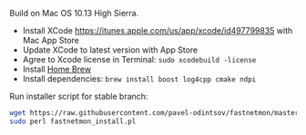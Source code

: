 Build on Mac OS 10.13 High Sierra.

- Install XCode https://itunes.apple.com/us/app/xcode/id497799835 with Mac App Store
- Update XCode to latest version with App Store
- Agree to Xcode license in Terminal: ```sudo xcodebuild -license```
- Install [Home Brew](https://brew.sh)
- Install dependencies: ```brew install boost log4cpp cmake ndpi```

Run installer script for stable branch:
```bash
wget https://raw.githubusercontent.com/pavel-odintsov/fastnetmon/master/src/fastnetmon_install.pl -Ofastnetmon_install.pl 
sudo perl fastnetmon_install.pl
```
